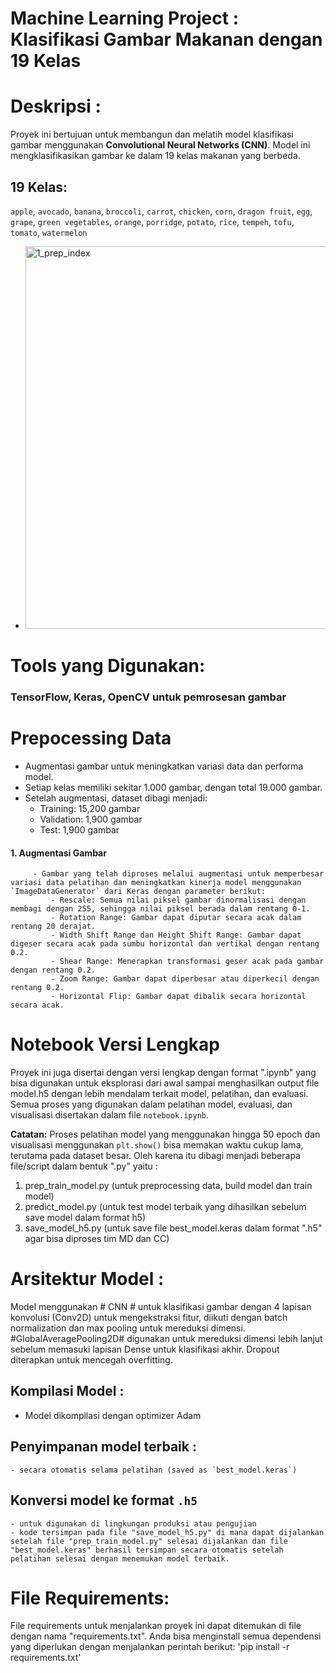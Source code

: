 # Machine Learning Project : Klasifikasi Gambar Makanan dengan 19 Kelas

# Deskripsi :
Proyek ini bertujuan untuk membangun dan melatih model klasifikasi gambar menggunakan **Convolutional Neural Networks (CNN)**. Model ini mengklasifikasikan gambar ke dalam 19 kelas makanan yang berbeda.

## 19 Kelas:
`apple`, `avocado`, `banana`, `broccoli`, `carrot`, `chicken`, `corn`, `dragon fruit`, `egg`, `grape`, `green vegetables`, `orange`, `porridge`,     `potato`, `rice`, `tempeh`, `tofu`, `tomato`, `watermelon`

- <img width="612" alt="1_prep_index" src="https://github.com/user-attachments/assets/9fbb51ca-f3cd-494d-b4c0-aa52a7e72bf5">

# Tools yang Digunakan:
### TensorFlow, Keras, OpenCV untuk pemrosesan gambar

# Prepocessing Data
* Augmentasi gambar untuk meningkatkan variasi data dan performa model.
* Setiap kelas memiliki sekitar 1.000 gambar, dengan total 19.000 gambar.
* Setelah augmentasi, dataset dibagi menjadi:
    * Training: 15,200 gambar
    * Validation: 1,900 gambar
    * Test: 1,900 gambar

#### 1. Augmentasi Gambar
         - Gambar yang telah diproses melalui augmentasi untuk memperbesar variasi data pelatihan dan meningkatkan kinerja model menggunakan       `ImageDataGenerator` dari Keras dengan parameter berikut:
             - Rescale: Semua nilai piksel gambar dinormalisasi dengan membagi dengan 255, sehingga nilai piksel berada dalam rentang 0-1.
             - Rotation Range: Gambar dapat diputar secara acak dalam rentang 20 derajat.
             - Width Shift Range dan Height Shift Range: Gambar dapat digeser secara acak pada sumbu horizontal dan vertikal dengan rentang 0.2.
             - Shear Range: Menerapkan transformasi geser acak pada gambar dengan rentang 0.2.
             - Zoom Range: Gambar dapat diperbesar atau diperkecil dengan rentang 0.2.
             - Horizontal Flip: Gambar dapat dibalik secara horizontal secara acak.

# Notebook Versi Lengkap
Proyek ini juga disertai dengan versi lengkap dengan format ".ipynb" yang bisa digunakan untuk eksplorasi dari awal sampai menghasilkan output file model.h5 dengan lebih mendalam terkait model, pelatihan, dan evaluasi. 
Semua proses yang digunakan dalam pelatihan model, evaluasi, dan visualisasi disertakan dalam file `notebook.ipynb`.

**Catatan:** Proses pelatihan model yang menggunakan hingga 50 epoch dan visualisasi menggunakan `plt.show()` bisa memakan waktu cukup lama, terutama pada dataset besar. Oleh karena itu dibagi menjadi beberapa file/script dalam bentuk ".py" yaitu : 
   1. prep_train_model.py (untuk preprocessing data, build model dan train model)
   2. predict_model.py (untuk test model terbaik yang dihasilkan sebelum save model dalam format h5)
   3. save_model_h5.py (untuk save file best_model.keras dalam format ".h5" agar bisa diproses tim MD dan CC)

# Arsitektur Model :
Model menggunakan # CNN #  untuk klasifikasi gambar dengan 4 lapisan konvolusi (Conv2D) untuk mengekstraksi fitur, diikuti dengan batch normalization dan max pooling untuk mereduksi dimensi. #GlobalAveragePooling2D# digunakan untuk mereduksi dimensi lebih lanjut sebelum memasuki lapisan Dense untuk klasifikasi akhir. Dropout diterapkan untuk mencegah overfitting.

## Kompilasi Model :
- Model dikompilasi dengan optimizer Adam


## Penyimpanan model terbaik :
    - secara otomatis selama pelatihan (saved as `best_model.keras`)
## Konversi model ke format `.h5`
    - untuk digunakan di lingkungan produksi atau pengujian
    - kode tersimpan pada file "save_model_h5.py" di mana dapat dijalankan setelah file "prep_train_model.py" selesai dijalankan dan file   "best_model.keras" berhasil tersimpan secara otomatis setelah pelatihan selesai dengan menemukan model terbaik.

# File Requirements: 
File requirements untuk menjalankan proyek ini dapat ditemukan di file dengan nama "requirements.txt". Anda bisa menginstall semua dependensi yang diperlukan dengan menjalankan perintah berikut: 'pip install -r requirements.txt'


